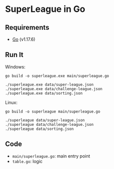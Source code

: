 # SuperLeague in Go

## Requirements

- [Go](https://go.dev/) (v1.17.6)

## Run It

Windows:

    go build -o superleague.exe main/superleague.go

    ./superleague.exe data/super-league.json
    ./superleague.exe data/challenge-league.json
    ./superleague.exe data/sorting.json

Linux:

    go build -o superleague main/superleague.go

    ./superleague data/super-league.json
    ./superleague data/challenge-league.json
    ./superleague data/sorting.json

## Code

- `main/superleague.go`: main entry point
- `table.go`: logic
